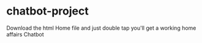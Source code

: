 # chatbot-project
Download the html Home file and just double tap you'll get a working home affairs Chatbot
